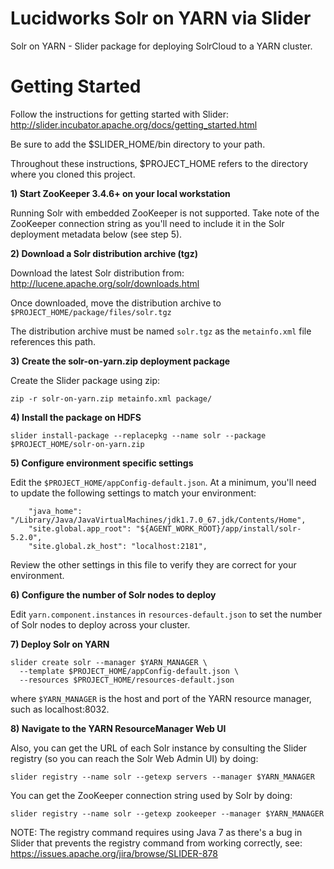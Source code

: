 Lucidworks Solr on YARN via Slider
========

Solr on YARN - Slider package for deploying SolrCloud to a YARN cluster.

Getting Started
========

Follow the instructions for getting started with Slider:
http://slider.incubator.apache.org/docs/getting_started.html

Be sure to add the $SLIDER_HOME/bin directory to your path.

Throughout these instructions, $PROJECT_HOME refers to the directory where you cloned this project.

**1) Start ZooKeeper 3.4.6+ on your local workstation**

Running Solr with embedded ZooKeeper is not supported. Take note of the ZooKeeper connection string as you'll need to include it in the Solr deployment metadata below (see step 5).

**2) Download a Solr distribution archive (tgz)**

Download the latest Solr distribution from: http://lucene.apache.org/solr/downloads.html

Once downloaded, move the distribution archive to `$PROJECT_HOME/package/files/solr.tgz`

The distribution archive must be named `solr.tgz` as the `metainfo.xml` file references this path.

**3) Create the solr-on-yarn.zip deployment package**

Create the Slider package using zip:

```
zip -r solr-on-yarn.zip metainfo.xml package/
```

**4) Install the package on HDFS**

```
slider install-package --replacepkg --name solr --package $PROJECT_HOME/solr-on-yarn.zip
```

**5) Configure environment specific settings**

Edit the `$PROJECT_HOME/appConfig-default.json`. At a minimum, you'll need to update the following settings to match your environment:

```
    "java_home": "/Library/Java/JavaVirtualMachines/jdk1.7.0_67.jdk/Contents/Home",
    "site.global.app_root": "${AGENT_WORK_ROOT}/app/install/solr-5.2.0",
    "site.global.zk_host": "localhost:2181",
```

Review the other settings in this file to verify they are correct for your environment.

**6) Configure the number of Solr nodes to deploy**

Edit `yarn.component.instances` in `resources-default.json` to set the number of Solr nodes to deploy across your cluster.

**7) Deploy Solr on YARN**

```
slider create solr --manager $YARN_MANAGER \
  --template $PROJECT_HOME/appConfig-default.json \
  --resources $PROJECT_HOME/resources-default.json
```

where `$YARN_MANAGER` is the host and port of the YARN resource manager, such as localhost:8032.

**8) Navigate to the YARN ResourceManager Web UI**

Also, you can get the URL of each Solr instance by consulting the Slider registry (so you can reach the Solr Web Admin UI) by doing:

```
slider registry --name solr --getexp servers --manager $YARN_MANAGER
```

You can get the ZooKeeper connection string used by Solr by doing:

```
slider registry --name solr --getexp zookeeper --manager $YARN_MANAGER
```

NOTE: The registry command requires using Java 7 as there's a bug in Slider that prevents the registry command from working correctly,
see: https://issues.apache.org/jira/browse/SLIDER-878
